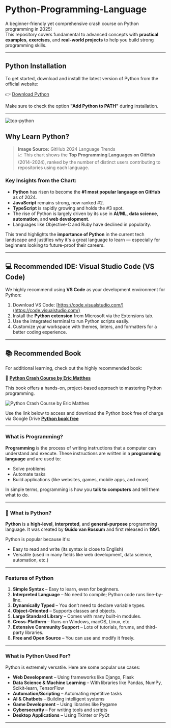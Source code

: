 # Python-Programming-Language

A beginner-friendly yet comprehensive crash course on Python programming in 2025!  
This repository covers fundamental to advanced concepts with **practical examples**, **exercises**, and **real-world projects** to help you build strong programming skills.

---

## Python Installation

To get started, download and install the latest version of Python from the official website:

👉 [Download Python](https://www.python.org/downloads/)

Make sure to check the option **"Add Python to PATH"** during installation.

---
![top-python](https://github.com/user-attachments/assets/8851a0c3-aaec-40d4-b3f3-c12a02b630c0)

## Why Learn Python?
> **Image Source:** GitHub 2024 Language Trends  
> 📈 This chart shows the **Top Programming Languages on GitHub** (2014–2024), ranked by the number of distinct users contributing to repositories using each language.

### Key Insights from the Chart:
- **Python** has risen to become the **#1 most popular language on GitHub** as of 2024.
- **JavaScript** remains strong, now ranked #2.
- **TypeScript** is rapidly growing and holds the #3 spot.
- The rise of Python is largely driven by its use in **AI/ML**, **data science**, **automation**, and **web development**.
- Languages like Objective-C and Ruby have declined in popularity.

This trend highlights the **importance of Python** in the current tech landscape and justifies why it's a great language to learn — especially for beginners looking to future-proof their careers.


---

## 💻 Recommended IDE: Visual Studio Code (VS Code)

We highly recommend using **VS Code** as your development environment for Python:

1. Download VS Code: [https://code.visualstudio.com/](https://code.visualstudio.com/)
2. Install the **Python extension** from Microsoft via the Extensions tab.
3. Use the integrated terminal to run Python scripts easily.
4. Customize your workspace with themes, linters, and formatters for a better coding experience.

---

## 📚 Recommended Book

For additional learning, check out the highly recommended book:

📘 [**Python Crash Course by Eric Matthes**](https://www.amazon.com/Python-Crash-Course-Eric-Matthes/dp/1718502702)

This book offers a hands-on, project-based approach to mastering Python programming.

![Python Crash Course by Eric Matthes](https://github.com/user-attachments/assets/54ebd08a-1973-458c-b1b3-ff7c50492bf1)

Use the link below to access and download the Python book free of charge via Google Drive 
[**Python  book free**](https://drive.google.com/file/d/1nZc0HqA2MEiPl4Dy8IA9KLjnnEpy3W4Q/view?usp=sharing)

---

### **What is Programming?**
**Programming** is the process of writing instructions that a computer can understand and execute. These instructions are written in a **programming language** and are used to:
- Solve problems
- Automate tasks
- Build applications (like websites, games, mobile apps, and more)

In simple terms, programming is how you **talk to computers** and tell them what to do.

---

### 🐍 **What is Python?**
**Python** is a **high-level**, **interpreted**, and **general-purpose** programming language. It was created by **Guido van Rossum** and first released in **1991**.

Python is popular because it's:
- Easy to read and write (its syntax is close to English)
- Versatile (used in many fields like web development, data science, automation, etc.)

---

### **Features of Python**
1. **Simple Syntax** – Easy to learn, even for beginners.
2. **Interpreted Language** – No need to compile; Python code runs line-by-line.
3. **Dynamically Typed** – You don’t need to declare variable types.
4. **Object-Oriented** – Supports classes and objects.
5. **Large Standard Library** – Comes with many built-in modules.
6. **Cross-Platform** – Runs on Windows, macOS, Linux, etc.
7. **Extensive Community Support** – Lots of tutorials, forums, and third-party libraries.
8. **Free and Open Source** – You can use and modify it freely.

---

### **What is Python Used For?**
Python is extremely versatile. Here are some popular use cases:
- **Web Development** – Using frameworks like Django, Flask
- **Data Science & Machine Learning** – With libraries like Pandas, NumPy, Scikit-learn, TensorFlow
- **Automation/Scripting** – Automating repetitive tasks
- **AI & Chatbots** – Building intelligent systems
- **Game Development** – Using libraries like Pygame
- **Cybersecurity** – For writing tools and scripts
- **Desktop Applications** – Using Tkinter or PyQt

---
